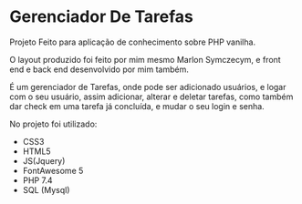 # Gerenciador De Tarefas

Projeto Feito para aplicação de conhecimento sobre PHP vanilha.

O layout produzido foi feito por mim mesmo Marlon Symczecym, e front end e back end desenvolvido por mim também.

É um gerenciador de Tarefas, onde pode ser adicionado usuários, e logar com o seu usuário, assim adicionar, alterar e deletar tarefas, como também dar check em uma tarefa já concluída, e mudar o seu login e senha.

No projeto foi utilizado:

- CSS3
- HTML5
- JS(Jquery)
- FontAwesome 5
- PHP 7.4
- SQL (Mysql)